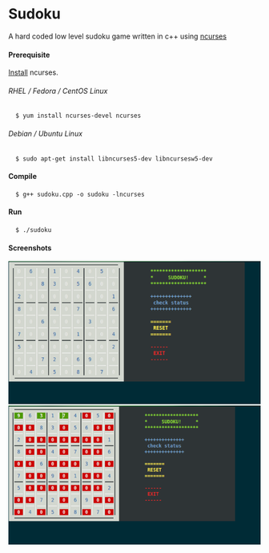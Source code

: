 # Sudoku
A hard coded low level sudoku game written in c++ using [ncurses](https://en.wikipedia.org/wiki/Ncurses)

#### Prerequisite
[Install](http://www.cyberciti.biz/faq/linux-error-cursesh-no-such-file-directory/) ncurses.
###### RHEL / Fedora / CentOS Linux
```
  $ yum install ncurses-devel ncurses
```
###### Debian / Ubuntu Linux
```
  $ sudo apt-get install libncurses5-dev libncursesw5-dev
```

#### Compile
```
  $ g++ sudoku.cpp -o sudoku -lncurses
```

#### Run
```
  $ ./sudoku
```

#### Screenshots

![game](https://raw.githubusercontent.com/ahmed-dinar/sudoku-game/master/Screenshot.png)
![check](https://raw.githubusercontent.com/ahmed-dinar/sudoku-game/master/Screenshot2.png)
